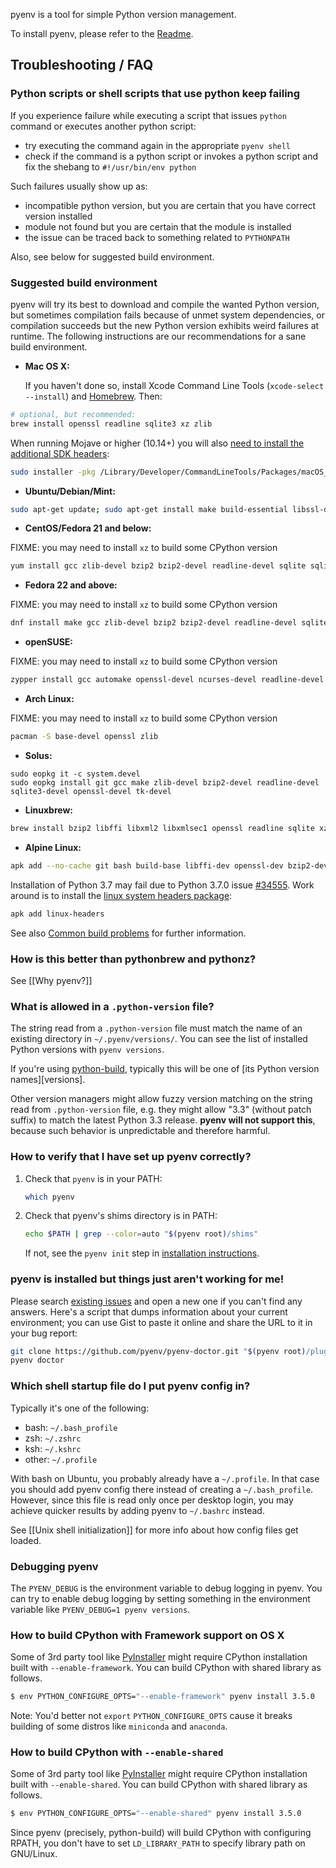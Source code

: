 pyenv is a tool for simple Python version management.

To install pyenv, please refer to the [Readme](https://github.com/pyenv/pyenv/).

## Troubleshooting / FAQ

### Python scripts or shell scripts that use python keep failing

If you experience failure while executing a script that issues `python` command or executes another python script:
 - try executing the command again in the appropriate `pyenv shell`
 - check if the command is a python script or invokes a python script and fix the shebang to `#!/usr/bin/env python`
 
Such failures usually show up as:
  - incompatible python version, but you are certain that you have correct version installed
  - module not found but you are certain that the module is installed
  - the issue can be traced back to something related to `PYTHONPATH`

Also, see below for suggested build environment.

### Suggested build environment

pyenv will try its best to download and compile the wanted Python version,
but sometimes compilation fails because of unmet system dependencies, or
compilation succeeds but the new Python version exhibits weird failures at
runtime. The following instructions are our recommendations for a sane build
environment.

* **Mac OS X:**

  If you haven't done so, install Xcode Command Line Tools
  (`xcode-select --install`) and [Homebrew](http://brew.sh/). Then:

```sh
# optional, but recommended:
brew install openssl readline sqlite3 xz zlib
```

  When running Mojave or higher (10.14+) you will also [need to install the additional SDK headers](https://developer.apple.com/documentation/xcode_release_notes/xcode_10_release_notes#3035624):

```sh
sudo installer -pkg /Library/Developer/CommandLineTools/Packages/macOS_SDK_headers_for_macOS_10.14.pkg -target /
```

* **Ubuntu/Debian/Mint:**

```sh
sudo apt-get update; sudo apt-get install make build-essential libssl-dev zlib1g-dev libbz2-dev libreadline-dev libsqlite3-dev wget curl llvm libncurses5-dev xz-utils tk-dev libxml2-dev libxmlsec1-dev libffi-dev liblzma-dev
```

* **CentOS/Fedora 21 and below:**

FIXME: you may need to install `xz` to build some CPython version

```sh
yum install gcc zlib-devel bzip2 bzip2-devel readline-devel sqlite sqlite-devel openssl-devel tk-devel libffi-devel
```

* **Fedora 22 and above:**

FIXME: you may need to install `xz` to build some CPython version

```sh
dnf install make gcc zlib-devel bzip2 bzip2-devel readline-devel sqlite sqlite-devel openssl-devel tk-devel libffi-devel
```

* **openSUSE:**

FIXME: you may need to install `xz` to build some CPython version

```sh
zypper install gcc automake openssl-devel ncurses-devel readline-devel zlib-devel tk-devel libffi-devel sqlite3-devel
```

* **Arch Linux:**

FIXME: you may need to install `xz` to build some CPython version

```sh
pacman -S base-devel openssl zlib
```

* **Solus:**

```
sudo eopkg it -c system.devel
sudo eopkg install git gcc make zlib-devel bzip2-devel readline-devel sqlite3-devel openssl-devel tk-devel
```

* **Linuxbrew:**

```sh
brew install bzip2 libffi libxml2 libxmlsec1 openssl readline sqlite xz zlib
```

* **Alpine Linux:**

```sh 
apk add --no-cache git bash build-base libffi-dev openssl-dev bzip2-dev zlib-dev readline-dev sqlite-dev 
```

Installation of Python 3.7 may fail due to Python 3.7.0 issue [#34555](https://bugs.python.org/issue34555). Work around is to install the [linux system headers package](https://pkgs.alpinelinux.org/packages?name=linux-headers&branch=edge):

```sh
apk add linux-headers 
```


See also [Common build problems](https://github.com/pyenv/pyenv/wiki/Common-build-problems) for further information.

### How is this better than pythonbrew and pythonz?

See [[Why pyenv?]]

### What is allowed in a `.python-version` file?

The string read from a `.python-version` file must match the name of an existing
directory in `~/.pyenv/versions/`. You can see the list of installed Python
versions with `pyenv versions`.

If you're using [python-build], typically this will be one of [its Python version
names][versions].

Other version managers might allow fuzzy version matching on the string read
from `.python-version` file, e.g. they might allow "3.3" (without patch suffix)
to match the latest Python 3.3 release. **pyenv will not support this**, because
such behavior is unpredictable and therefore harmful.

[python-build]: ../../tree/master/plugins/python-build

### How to verify that I have set up pyenv correctly?

1.  Check that `pyenv` is in your PATH:

    ```sh
    which pyenv
    ```

2.  Check that pyenv's shims directory is in PATH:

    ```sh
    echo $PATH | grep --color=auto "$(pyenv root)/shims"
    ```

    If not, see the `pyenv init` step in [installation instructions].

[installation instructions]: ../../#installation

### pyenv is installed but things just aren't working for me!

Please search [existing issues][issues] and open a new one if you can't find any answers. Here's a script that dumps information about your current environment; you can use Gist to paste it online and share the URL to it in your bug report:

```sh
git clone https://github.com/pyenv/pyenv-doctor.git "$(pyenv root)/plugins/pyenv-doctor"
pyenv doctor
```

[issues]: ../../issues
[Gist]: https://gist.github.com/

### Which shell startup file do I put pyenv config in?

Typically it's one of the following:

* bash: `~/.bash_profile`
* zsh: `~/.zshrc`
* ksh: `~/.kshrc`
* other: `~/.profile`

With bash on Ubuntu, you probably already have a `~/.profile`. In that case you
should add pyenv config there instead of creating a `~/.bash_profile`. However,
since this file is read only once per desktop login, you may achieve quicker
results by adding pyenv to `~/.bashrc` instead.

See [[Unix shell initialization]] for more info about how config files get
loaded.

### Debugging pyenv

The `PYENV_DEBUG` is the environment variable to debug logging in pyenv. You can try to enable debug logging by setting something in the environment variable like `PYENV_DEBUG=1 pyenv versions`.

### How to build CPython with Framework support on OS X

Some of 3rd party tool like [PyInstaller](https://github.com/pyinstaller/pyinstaller) might require CPython installation built with `--enable-framework`. You can build CPython with shared library as follows.

```sh
$ env PYTHON_CONFIGURE_OPTS="--enable-framework" pyenv install 3.5.0
```

Note: You'd better not `export` `PYTHON_CONFIGURE_OPTS` cause it breaks building of some distros like `miniconda` and `anaconda`.

### How to build CPython with `--enable-shared`

Some of 3rd party tool like [PyInstaller](https://github.com/pyinstaller/pyinstaller) might require CPython installation built with `--enable-shared`. You can build CPython with shared library as follows.

```sh
$ env PYTHON_CONFIGURE_OPTS="--enable-shared" pyenv install 3.5.0
```

Since pyenv (precisely, python-build) will build CPython with configuring RPATH, you don't have to set `LD_LIBRARY_PATH` to specify library path on GNU/Linux.